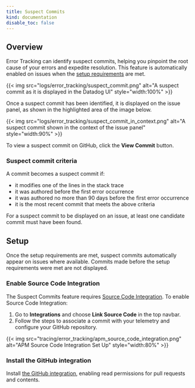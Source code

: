 ```yaml
---
title: Suspect Commits
kind: documentation
disable_toc: false
---
```

## Overview

Error Tracking can identify suspect commits, helping you pinpoint the root cause of your errors and expedite resolution. This feature is automatically enabled on issues when the [setup requirements](#setup) are met.

{{< img src="logs/error_tracking/suspect_commit.png" alt="A suspect commit as it is displayed in the Datadog UI" style="width:100%" >}}

Once a suspect commit has been identified, it is displayed on the issue panel, as shown in the highlighted area of the image below.

{{< img src="logs/error_tracking/suspect_commit_in_context.png" alt="A suspect commit shown in the context of the issue panel" style="width:90%" >}}

To view a suspect commit on GitHub, click the **View Commit** button.

### Suspect commit criteria
A commit becomes a suspect commit if:
- it modifies one of the lines in the stack trace
- it was authored before the first error occurrence
- it was authored no more than 90 days before the first error occurrence
- it is the most recent commit that meets the above criteria

For a suspect commit to be displayed on an issue, at least one candidate commit must have been found.

## Setup

Once the setup requirements are met, suspect commits automatically appear on issues where available. Commits made before the setup requirements were met are not displayed.

### Enable Source Code Integration

The Suspect Commits feature requires [Source Code Integration][1]. To enable Source Code Integration:

1. Go to **Integrations** and choose **Link Source Code** in the top navbar.
2. Follow the steps to associate a commit with your telemetry and configure your GitHub repository.

{{< img src="tracing/error_tracking/apm_source_code_integration.png" alt="APM Source Code Integration Set Up" style="width:80%" >}}

### Install the GitHub integration
Install [the GitHub integration][2], enabling read permissions for pull requests and contents.

[1]: /integrations/guide/source-code-integration
[2]: /integrations/github/